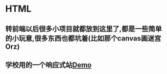 # HTML
## 转前端以后很多小项目就都放到这里了,都是一些简单的小玩意,很多东西也都坑着(比如那个canvas画迷宫Orz)

##  学校用的一个响应式站[Demo](https://tokdawn.github.io/HTML/) 
